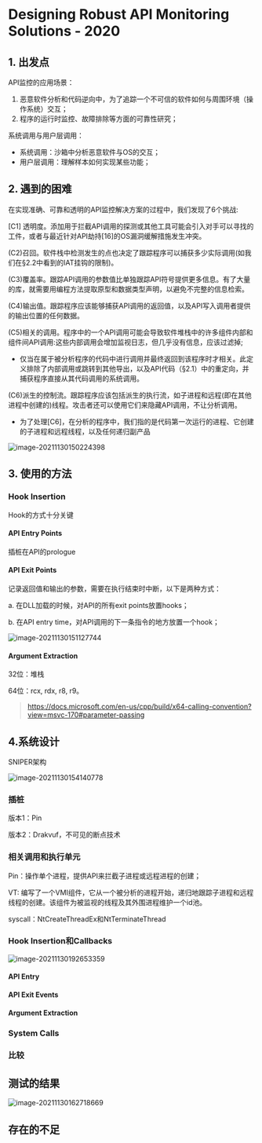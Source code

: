 # Designing Robust API Monitoring Solutions - 2020

## 1. 出发点

API监控的应用场景：

1. 恶意软件分析和代码逆向中，为了追踪一个不可信的软件如何与周围环境（操作系统）交互；
2. 程序的运行时监控、故障排除等方面的可靠性研究；

系统调用与用户层调用：

* 系统调用：沙箱中分析恶意软件与OS的交互；
* 用户层调用：理解样本如何实现某些功能；

## 2. 遇到的困难

在实现准确、可靠和透明的API监控解决方案的过程中，我们发现了6个挑战:

[C1]  透明度。添加用于拦截API调用的探测或其他工具可能会引入对手可以寻找的工件，或者与最近针对API劫持[16]的OS漏洞缓解措施发生冲突。

(C2)召回。软件栈中检测发生的点也决定了跟踪程序可以捕获多少实际调用(如我们在§2.2中看到的IAT挂钩的限制)。

(C3)覆盖率。跟踪API调用的参数值比单独跟踪API符号提供更多信息。有了大量的库，就需要用编程方法提取原型和数据类型声明，以避免不完整的信息检索。

(C4)输出值。跟踪程序应该能够捕获API调用的返回值，以及API写入调用者提供的输出位置的任何数据。

(C5)相关的调用。程序中的一个API调用可能会导致软件堆栈中的许多组件内部和组件间API调用:这些内部调用会增加监视日志，但几乎没有信息，应该过滤掉;

* 仅当在属于被分析程序的代码中进行调用并最终返回到该程序时才相关。此定义排除了内部调用或跳转到其他导出，以及API代码（§2.1）中的重定向，并捕获程序直接从其代码调用的系统调用。

(C6)派生的控制流。跟踪程序应该包括派生的执行流，如子进程和远程(即在其他进程中创建的)线程。攻击者还可以使用它们来隐藏API调用，不让分析调用。

* 为了处理[C6]，在分析的程序中，我们指的是代码第一次运行的进程、它创建的子进程和远程线程，以及任何递归副产品

![image-20211130150224398](http://gavinl1b0223342.oss-cn-beijing.aliyuncs.com/img/image-20211130150224398.png)

## 3. 使用的方法

### Hook Insertion

Hook的方式十分关键

#### API Entry Points

插桩在API的prologue

#### API Exit Points

记录返回值和输出的参数，需要在执行结束时中断，以下是两种方式：

a. 在DLL加载的时候，对API的所有exit points放置hooks；

b. 在API entry time，对API调用的下一条指令的地方放置一个hook；

![image-20211130151127744](http://gavinl1b0223342.oss-cn-beijing.aliyuncs.com/img/image-20211130151127744.png)

#### Argument Extraction

32位：堆栈

64位：rcx, rdx, r8, r9。

> https://docs.microsoft.com/en-us/cpp/build/x64-calling-convention?view=msvc-170#parameter-passing

## 4.系统设计

SNIPER架构

![image-20211130154140778](http://gavinl1b0223342.oss-cn-beijing.aliyuncs.com/img/image-20211130154140778.png)

### 插桩

版本1：Pin

版本2：Drakvuf，不可见的断点技术

### 相关调用和执行单元

Pin：操作单个进程，提供API来拦截子进程或远程进程的创建；

VT: 编写了一个VMI组件，它从一个被分析的进程开始，递归地跟踪子进程和远程线程的创建。该组件为被监视的线程及其外围进程维护一个id池。

syscall：NtCreateThreadEx和NtTerminateThread

### Hook Insertion和Callbacks

![image-20211130192653359](http://gavinl1b0223342.oss-cn-beijing.aliyuncs.com/img/image-20211130192653359.png)

#### API Entry



#### API Exit Events

#### Argument Extraction

### System Calls

### 比较

## 测试的结果

![image-20211130162718669](http://gavinl1b0223342.oss-cn-beijing.aliyuncs.com/img/image-20211130162718669.png)

## 存在的不足

